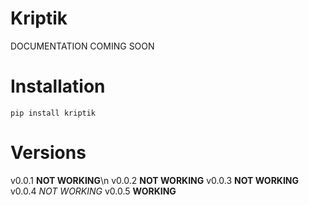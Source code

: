 # Kriptik
DOCUMENTATION COMING SOON

# Installation
```
pip install kriptik
```

# Versions
v0.0.1 **NOT WORKING**\n
v0.0.2 **NOT WORKING**
v0.0.3 **NOT WORKING**
v0.0.4 _NOT WORKING_
v0.0.5 **WORKING**
